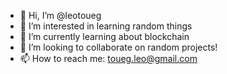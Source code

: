 - 👋 Hi, I’m @leotoueg
- 👀 I’m interested in learning random things
- 🌱 I’m currently learning about blockchain
- 💞️ I’m looking to collaborate on random projects!
- 📫 How to reach me: toueg.leo@gmail.com

<!---
leotoueg/leotoueg is a ✨ special ✨ repository because its `README.md` (this file) appears on your GitHub profile.
You can click the Preview link to take a look at your changes.
--->
